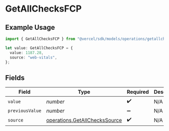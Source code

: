 # GetAllChecksFCP

## Example Usage

```typescript
import { GetAllChecksFCP } from "@vercel/sdk/models/operations/getallchecks.js";

let value: GetAllChecksFCP = {
  value: 1187.28,
  source: "web-vitals",
};
```

## Fields

| Field                                                                          | Type                                                                           | Required                                                                       | Description                                                                    |
| ------------------------------------------------------------------------------ | ------------------------------------------------------------------------------ | ------------------------------------------------------------------------------ | ------------------------------------------------------------------------------ |
| `value`                                                                        | *number*                                                                       | :heavy_check_mark:                                                             | N/A                                                                            |
| `previousValue`                                                                | *number*                                                                       | :heavy_minus_sign:                                                             | N/A                                                                            |
| `source`                                                                       | [operations.GetAllChecksSource](../../models/operations/getallcheckssource.md) | :heavy_check_mark:                                                             | N/A                                                                            |